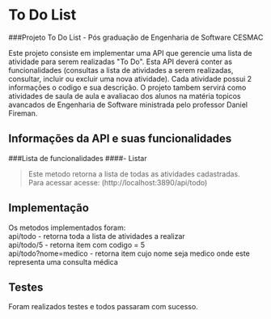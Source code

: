 # To Do List
###Projeto To Do List - Pós graduação de Engenharia de Software CESMAC   

Este projeto consiste em implementar uma API que gerencie uma lista de atividade para serem realizadas "To Do". Esta API deverá conter as funcionalidades (consultas a lista de atividades a serem realizadas, consultar, incluir ou excluir uma nova atividade). Cada atividade possui 2 informações o codigo e sua descrição. O projeto tambem servirá como atividades de saula de aula e avaliacao dos alunos na matéria topicos avancados de Engenharia de Software ministrada pelo professor Daniel Fireman.

## Informações da API e suas funcionalidades  
###Lista de funcionalidades
####- Listar
>Este metodo retorna a lista de todas as atividades cadastradas.  
Para acessar acesse: (http://localhost:3890/api/todo)


## Implementação
Os metodos implementados foram:  
  api/todo - retorna toda a lista de atividades a realizar  
  api/todo/5 - retorna item com codigo = 5  
  api/todo?nome=medico - retorna item cujo nome seja medico onde este representa uma consulta médica  
  
## Testes
Foram realizados testes e todos passaram com sucesso.

